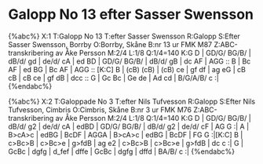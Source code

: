 # Galopp No 13 efter Sasser Swensson

{%abc%}
X:1
T:Galopp No 13
T:efter Sasser Swensson
R:Galopp
S:Efter Sasser Swensson, Borrby
O:Borrby, Skåne
B:nr 13 ur FMK M87
Z:ABC-transkribering av Åke Persson
M:2/4
L:1/8
Q:1/4=140
K:G
D | GD/G/ BG/B/ | dB/d/ gd | de/d/ cA | ed BD | GD/G/ BG/B/ | dB/d/ gB | dc AF | AGG ::
B | Bc AF | ed BG | Bc AF | AGG ::
[K:C] B | (cB) (cB) | (cB) ce | gf df | ag eG | cB cB | cB ce | gf dB | dcc ::
G | Gc Bc | Ge de | Ad cd | B/G/A/B/ c :|
{%endabc%}


{%abc%}
X:2
T:Galoppade No 3
T:efter Nils Tufvesson
R:Galopp
S:Efter Nils Tufvesson, Cimbris
O:Cimbris, Skåne
B:nr 3 ur FMK M76
Z:ABC-transkribering av Åke Persson
M:2/4
L:1/8
Q:1/4=140
K:G
D | GD/G/ BG/B/ | dB/d/ g2 | de/d/ cA | edBD | GD/G/ BG/B/ | dB/d/ g2 | de/d/ cF | AG G :|
A | B>cA>c | edBG | BcDF | AGGA | B>cA>c | edBG | BcDF | FG G :|[K:C]
B | c>Bc>B | c>Bc>e | g>fdB | ag e2 | c>Bc>B | c>Bc>e | g>fdB | dc c :|
G | GcBc | dgfg | d_fef | dffe | GcBc | dgfg | dffd | BA/B/ c :|
{%endabc%}


